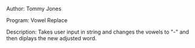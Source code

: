 Author: Tommy Jones

Program: Vowel Replace

Description: Takes user input in string and changes the vowels to "-" and then diplays the new adjusted word.
